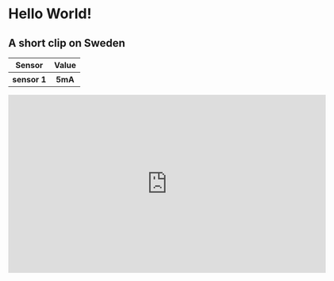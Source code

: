 
<h1>Hello World!</h1>
<h2>A short clip on Sweden</h2>
<table>
	<tr>
		<th> Sensor</th>
		<th> Value</th>
	</tr>
	<tr>
		<th id="s1"> sensor 1 </th>
		<th id="val1"> 5mA </th>
	</tr>
</table>
<iframe src="https://player.vimeo.com/video/139564068" width="640" height="360" frameborder="0" allowfullscreen></iframe>
<script src="test.js"> </script> 	
